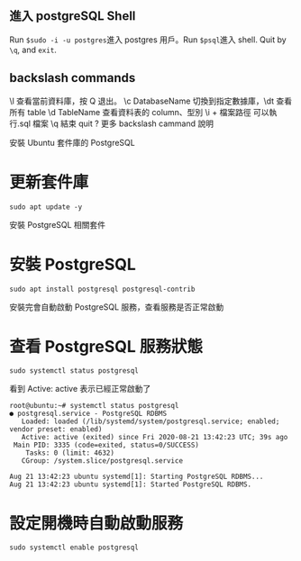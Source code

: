 ## 進入 postgreSQL Shell

Run `$sudo -i -u postgres`進入 postgres 用戶。Run `$psql`進入 shell.
Quit by `\q`, and `exit`.

## backslash commands

\l 查看當前資料庫，按 Q 退出。
\c DatabaseName 切換到指定數據庫，\dt 查看所有 table
\d TableName 查看資料表的 column、型別
\i + 檔案路徑 可以執行.sql 檔案
\q 結束 quit
\? 更多 backslash cammand 說明

安裝 Ubuntu 套件庫的 PostgreSQL

# 更新套件庫

    sudo apt update -y

安裝 PostgreSQL 相關套件

# 安裝 PostgreSQL

    sudo apt install postgresql postgresql-contrib

安裝完會自動啟動 PostgreSQL 服務，查看服務是否正常啟動

# 查看 PostgreSQL 服務狀態

    sudo systemctl status postgresql

看到 Active: active 表示已經正常啟動了

```
root@ubuntu:~# systemctl status postgresql
● postgresql.service - PostgreSQL RDBMS
   Loaded: loaded (/lib/systemd/system/postgresql.service; enabled; vendor preset: enabled)
   Active: active (exited) since Fri 2020-08-21 13:42:23 UTC; 39s ago
 Main PID: 3335 (code=exited, status=0/SUCCESS)
    Tasks: 0 (limit: 4632)
   CGroup: /system.slice/postgresql.service

Aug 21 13:42:23 ubuntu systemd[1]: Starting PostgreSQL RDBMS...
Aug 21 13:42:23 ubuntu systemd[1]: Started PostgreSQL RDBMS.
```

# 設定開機時自動啟動服務

    sudo systemctl enable postgresql
